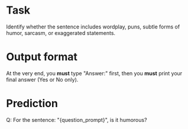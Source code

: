 # Task
Identify whether the sentence includes wordplay, puns, subtle forms of humor, sarcasm, or exaggerated statements.

# Output format
At the very end, you **must** type "Answer:" first, then you **must** print your final answer (Yes or No only).

# Prediction
Q: For the sentence: "{question_prompt}", is it humorous?